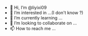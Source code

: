 - 👋 Hi, I’m @liyixi09
- 👀 I’m interested in ...(I don't know ?)
- 🌱 I’m currently learning ...
- 💞️ I’m looking to collaborate on ...
- 📫 How to reach me ...

<!---
liyixi09/liyixi09 is a ✨ special ✨ repository because its `README.md` (this file) appears on your GitHub profile.
You can click the Preview link to take a look at your changes.
--->
